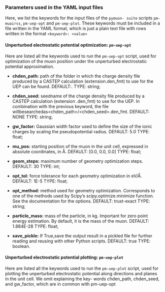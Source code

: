 ### Parameters used in the YAML input files 

Here, we list the keywords for the input files of the `pymuon- suite` scripts `pm-muairss`, `pm-uep-opt` and `pm-uep-plot`.
These keywords must be included in a file written in the YAML format, which is just a plain text file with rows written in
the format `<keyword>: <value>`

#### Unperturbed electrostatic potential optimization: `pm-uep-opt`

Here are listed all the keywords used to run the `pm-uep-opt` script, used for optimization of the muon position under 
the unperturbed electrostatic potential approximation.

* **chden_path:** path of the folder in which the charge density file produced by a CASTEP calculation (extension.den_fmt) to use
for the UEP can be found. DEFAULT:. TYPE: string;

* **chden_seed:** seedname of the charge density file produced by a CASTEP calculation (extension .den_fmt) to use for the
UEP. In combination with the previous keyword, the file willbesearchedas<chden_path>/<chden_seed>.den_fmt. DEFAULT: NONE TYPE: string;

* **gw_factor:** Gaussian width factor used to define the size of the ionic charges by scaling the pseudopotential radius.
 DEFAULT: 5.0 TYPE: float;
 
* **mu_pos:** starting position of the muon in the unit cell, expressed in absolute coordinates, in Å. DEFAULT: \[0.0, 0.0, 0.0\] TYPE: float;

* **geom_steps:** maximum number of geometry optimization steps. DEFAULT: 30 TYPE: int;

* **opt_tol:** force tolerance for each geometry optimization in eV/Å. DEFAULT: 1E-5 TYPE: float;

* **opt_method:** method used for geometry optimization. Corresponds to one of the methods used by Scipy’s scipy.optimize.minimize function. 
See the documentation for the options. DEFAULT: trust-exact TYPE: string;

* **particle_mass:** mass of the particle, in kg. Important for zero point energy estimation. By default, it is the mass of the muon. 
DEFAULT: 1.884E-28 TYPE: float; 

* **save_pickle:** If True,save the output result in a pickled file for further reading and reusing with other Python scripts. DEFAULT: true TYPE: boolean.
 
#### Unperturbed electrostatic potential plotting: `pm-uep-plot`

Here are listed all the keywords used to run the `pm-uep-plot` script, used for plotting the unperturbed electrostatic potential along directions and planes in the unit cell. We omit explaining the key- words chden_path, chden_seed, and gw_factor, which are in common with pm-uep-opt 







